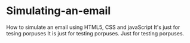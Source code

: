 # Simulating-an-email
How to simulate an email using HTML5, CSS and javaScript
It's just for tesing porpuses
It is just for testing porpuses.
Just for testing porpuses.
